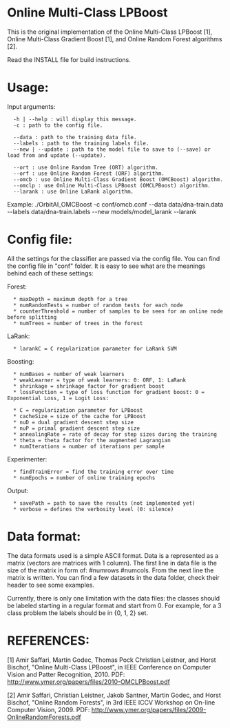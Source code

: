 Online Multi-Class LPBoost
=========================

This is the original implementation of the Online Multi-Class LPBoost [1], Online Multi-Class Gradient Boost [1], and Online Random Forest algorithms [2]. 

Read the INSTALL file for build instructions.

Usage:
======
Input arguments:

      -h | --help : will display this message.
      -c : path to the config file.

      --data : path to the training data file.
      --labels : path to the training labels file.
      --new | --update : path to the model file to save to (--save) or load from and update (--update).

      --ort : use Online Random Tree (ORT) algorithm.
      --orf : use Online Random Forest (ORF) algorithm.
      --omcb : use Online Multi-Class Gradient Boost (OMCBoost) algorithm.
      --omclp : use Online Multi-Class LPBoost (OMCLPBoost) algorithm.
      --larank : use Online LaRank algorithm.

 Example:
      ./OrbitAI_OMCBoost -c conf/omcb.conf --data data/dna-train.data --labels data/dna-train.labels --new models/model_larank --larank

Config file:
============

All the settings for the classifier are passed via the config file. You can find the config file in "conf" folder. It is
easy to see what are the meanings behind each of these settings:

Forest:

      * maxDepth = maximum depth for a tree
      * numRandomTests = number of random tests for each node
      * counterThreshold = number of samples to be seen for an online node before splitting
      * numTrees = number of trees in the forest

LaRank:

      * larankC = C regularization parameter for LaRank SVM

Boosting:

      * numBases = number of weak learners
      * weakLearner = type of weak learners: 0: ORF, 1: LaRank
      * shrinkage = shrinkage factor for gradient boost
      * lossFunction = type of loss function for gradient boost: 0 = Exponential Loss, 1 = Logit Loss:
      
      * C = regularization parameter for LPBoost
      * cacheSize = size of the cache for LPBoost
      * nuD = dual gradient descent step size
      * nuP = primal gradient descent step size
      * annealingRate = rate of decay for step sizes during the training
      * theta = theta factor for the augmented Lagrangian
      * numIterations = number of iterations per sample

Experimenter:

      * findTrainError = find the training error over time
      * numEpochs = number of online training epochs

Output:

      * savePath = path to save the results (not implemented yet)
      * verbose = defines the verbosity level (0: silence)

Data format:
============

The data formats used is a simple ASCII format. Data is a represented as a matrix (vectors are matrices with 1 column). The first line in data file is the size of the matrix in form of: \#numrows \#numcols. From the next line the matrix is written. You can find a few datasets in the data folder, check their header to see some examples. 

Currently, there is only one limitation with the data files: the classes should be labeled starting in a regular format and start from 0. For example, for a 3 class problem the labels should be in {0, 1, 2} set.

REFERENCES:
===========

[1] Amir Saffari, Martin Godec, Thomas Pock Christian Leistner, and Horst Bischof,
"Online Multi-Class LPBoost", in IEEE Conference on Computer Vision and Patter Recognition, 2010.
PDF: http://www.ymer.org/papers/files/2010-OMCLPBoost.pdf

[2] Amir Saffari, Christian Leistner, Jakob Santner, Martin Godec, and Horst Bischof,
"Online Random Forests", in 3rd IEEE ICCV Workshop on On-line Computer Vision, 2009.
PDF: http://www.ymer.org/papers/files/2009-OnlineRandomForests.pdf

